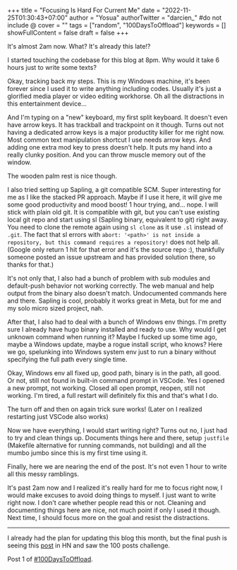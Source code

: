 +++
title = "Focusing Is Hard For Current Me"
date = "2022-11-25T01:30:43+07:00"
author = "Yosua"
authorTwitter = "darcien_" #do not include @
cover = ""
tags = ["random", "100DaysToOffload"]
keywords = []
showFullContent = false
draft = false
+++

It's almost 2am now. What? It's already this late!?

I started touching the codebase for this blog at 8pm.
Why would it take 6 hours just to write some texts?

Okay, tracking back my steps.
This is my Windows machine, it's been forever since I used it to write anything including codes.
Usually it's just a glorified media player or video editing workhorse.
Oh all the distractions in this entertainment device...

And I'm typing on a "new" keyboard, my first split keyboard.
It doesn't even have arrow keys.
It has trackball and trackpoint on it though.
Turns out not having a dedicated arrow keys is a major productity killer for me right now.
Most common text manipulation shortcut I use needs arrow keys.
And adding one extra mod key to press doesn't help.
It puts my hand into a really clunky position.
And you can throw muscle memory out of the window.

The wooden palm rest is nice though.

I also tried setting up Sapling, a git compatible SCM.
Super interesting for me as I like the stacked PR approach.
Maybe if I use it here, it will give me some good productivity and mood boost!
1 hour trying, and... nope. I will stick with plain old git.
It is compatible with git, but you can't use existing local git repo and start using sl (Sapling binary, equivalent to git) right away.
You need to clone the remote again using `sl clone` as it use `.sl` instead of `.git`.
The fact that sl errors with `abort: '<path>' is not inside a repository, but this command requires a repository!` does not help all.
(Google only return 1 hit for that error and it's the source repo :), thankfully someone posted an issue upstream and has provided solution there, so thanks for that.)

It's not only that, I also had a bunch of problem with sub modules and default-push behavior not working correctly.
The web manual and help output from the binary also doesn't match.
Undocumented commands here and there.
Sapling is cool, probably it works great in Meta, but for me and my solo micro sized project, nah.

After that, I also had to deal with a bunch of Windows env things.
I'm pretty sure I already have hugo binary installed and ready to use.
Why would I get unknown command when running it?
Maybe I fucked up some time ago, maybe a Windows update, maybe a rogue install script, who knows?
Here we go, spelunking into Windows system env just to run a binary without specifying the full path every single time.

Okay, Windows env all fixed up, good path, binary is in the path, all good.
Or not, still not found in built-in command prompt in VSCode.
Yes I opened a new prompt, not working.
Closed all open prompt, reopen, still not working.
I'm tired, a full restart will definitely fix this and that's what I do.

The turn off and then on again trick sure works!
(Later on I realized restarting just VSCode also works)

Now we have everything, I would start writing right?
Turns out no, I just had to try and clean things up.
Documents things here and there, setup `justfile` (Makefile alternative for running commands, not building) and all the mumbo jumbo since this is my first time using it.

Finally, here we are nearing the end of the post.
It's not even 1 hour to write all this messy ramblings.

It's past 2am now and I realized it's really hard for me to focus right now, I would make excuses to avoid doing things to myself.
I just want to write right now.
I don't care whether people read this or not.
Cleaning and documenting things here are nice, not much point if only I used it though.
Next time, I should focus more on the goal and resist the distractions.

---

I already had the plan for updating this blog this month, but the final push is seeing this [post](https://garrit.xyz/posts/2022-11-24-smart-move-google) in HN and saw the 100 posts challenge.

Post 1 of [#100DaysToOffload](https://100daystooffload.com/).
